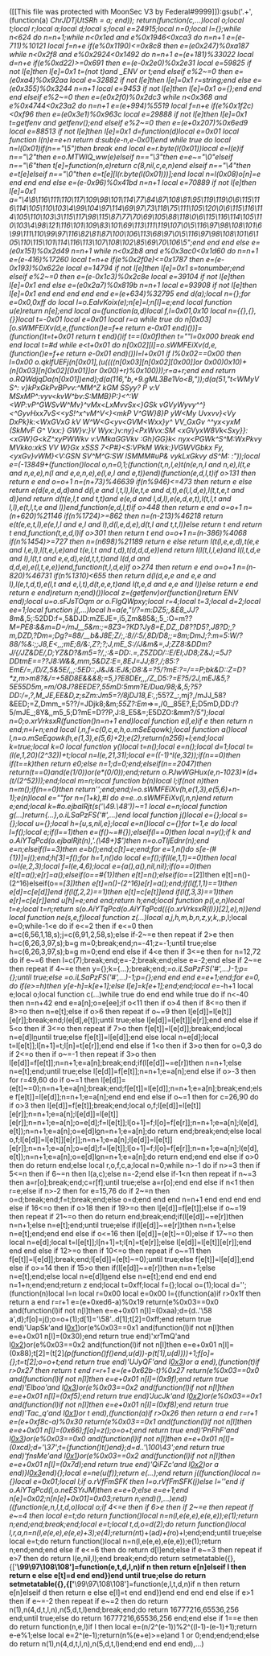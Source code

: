 ([[This file was protected with MoonSec V3 by Federal#9999]]):gsub('.+', (function(a) _ChrJDTjUtSRh = a; end)); return(function(c,...)local o;local t;local r;local a;local d;local s;local e=24915;local n=0;local l={};while n<624 do n=n+1;while n<0x1ed and e%0x1946<0xca3 do n=n+1 e=(e-711)%10121 local f=n+e if(e%0x1190)<=0x8c8 then e=(e*0x247)%0xa187 while n<0x2f8 and e%0x2924<0x1492 do n=n+1 e=(e+181)%33022 local d=n+e if(e%0xd22)>=0x691 then e=(e-0x2e0)%0x2e31 local e=59825 if not l[e]then l[e]=0x1 t=(not t)and _ENV or t;end elseif e%2~=0 then e=(e*0xa4)%0x92aa local e=32882 if not l[e]then l[e]=0x1 r=string;end else e=(e*0x355)%0x3244 n=n+1 local e=9453 if not l[e]then l[e]=0x1 o={};end end end elseif e%2~=0 then e=(e*0x2f0)%0x2dc3 while n<0x368 and e%0x4744<0x23a2 do n=n+1 e=(e+994)%5519 local f=n+e if(e%0x1f2c)<0xf96 then e=(e*0x3e1)%0x963c local e=29888 if not l[e]then l[e]=0x1 t=getfenv and getfenv();end elseif e%2~=0 then e=(e+0x207)%0x6ed9 local e=88513 if not l[e]then l[e]=0x1 d=function(d)local e=0x01 local function l(n)e=e+n return d:sub(e-n,e-0x01)end while true do local n=l(0x01)if(n=="\5")then break end local e=r.byte(l(0x01))local e=l(e)if n=="\2"then e=o.MTWlQ_ww(e)elseif n=="\3"then e=e~="\0"elseif n=="\6"then t[e]=function(n,e)return c(8,nil,c,e,n)end elseif n=="\4"then e=t[e]elseif n=="\0"then e=t[e][l(r.byte(l(0x01)))];end local n=l(0x08)o[n]=e end end end else e=(e-0x96)%0x41bd n=n+1 local e=70889 if not l[e]then l[e]=0x1 a="\4\8\116\111\110\117\109\98\101\114\77\84\87\108\81\95\119\119\0\6\115\116\114\105\110\103\4\99\104\97\114\69\97\73\118\75\111\105\120\0\6\115\116\114\105\110\103\3\115\117\98\115\87\77\70\69\105\88\118\0\6\115\116\114\105\110\103\4\98\121\116\101\109\83\101\69\113\111\119\107\0\5\116\97\98\108\101\6\99\111\110\99\97\116\82\81\87\100\106\113\68\97\0\5\116\97\98\108\101\6\105\110\115\101\114\116\113\107\108\102\85\69\70\106\5";end end end else e=(e*0x151)%0x2d49 n=n+1 while n<0x2b8 and e%0x3ac0<0x1d60 do n=n+1 e=(e-416)%17260 local t=n+e if(e%0x2f0e)<=0x1787 then e=(e-0x193)%0x622e local e=14794 if not l[e]then l[e]=0x1 s=tonumber;end elseif e%2~=0 then e=(e-0x1c3)%0x2c8e local e=39104 if not l[e]then l[e]=0x1 end else e=(e*0x2a7)%0x819b n=n+1 local e=93908 if not l[e]then l[e]=0x1 end end end end end e=(e+634)%32795 end d(a);local n={};for e=0x0,0xff do local l=o.EaIvKoix(e);n[e]=l;n[l]=e;end local function u(e)return n[e];end local a=(function(a,d)local f,l=0x01,0x10 local n={{},{},{}}local t=-0x01 local e=0x01 local r=a while true do n[0x03][o.sWMFEiXv(d,e,(function()e=f+e return e-0x01 end)())]=(function()t=t+0x01 return t end)()if t==(0x0f)then t=""l=0x000 break end end local t=#d while e<t+0x01 do n[0x02][l]=o.sWMFEiXv(d,e,(function()e=f+e return e-0x01 end)())l=l+0x01 if l%0x02==0x00 then l=0x00 o.qklfUEFj(n[0x01],(u((((n[0x03][n[0x02][0x00]]or 0x00)*0x10)+(n[0x03][n[0x02][0x01]]or 0x00)+r)%0x100)));r=a+r;end end return o.RQWdjqDa(n[0x01])end);d(a(116,"b,+9.gML3Be*1Vo<B,"));d(a(51,"t<WMyVS^: v}kPxGkPvBPvv:^MM^Z kGM SSyy? P v:V MSxMP^:vyv<kvW^bv:S:MMB}P:}<^:W <WP:vP^GWSvW^Mv}^vMx<LxMvvSx<}GSk vGVyWyvy^^}<^GyvHxx7vS<<yS!^x^vM^V<}<mkP V^GW}8}P yW<My Uvxvv}<Vy DxPk}k:<WxGVxG kV W^W<G<yv<GVM<Wxx}y^ VV_GxGv ^^yx<yxM (SkMvF G^  Vxx:} GW}v:}V Wyx:}v:ny}<PxWvx:SM <xGVyxW8Vk<Sxy}}:<xGW}G<kZ^xyPWWkv v:VMkaGGVkv :Gh}GG}k< nyx<PGWk^S^M:WxPkvy MVkko:xkS VV W}Gx xSSS 7<P#}<S:VPkM Wkk:}VGWVGbkx Fy,<yxGv}vWM}<V:GSN SV^M^G:SW lSMMM#uP& vykLxGkvy dS^M: :"));local e=(-13849+(function()local o,n=0,1;(function(t,n,l,e)t(n(e,n,l and n,e),l(t,e and n,e,e),n(l and e,e,n,e),e(l,e,l and e,t))end)(function(e,d,l,t)if o>131 then return e end o=o+1 n=(n+73)%46639 if(n%946)<=473 then return e else return e(d(e,e,d,d)and d(l,e and l,t,l),l(e,t,e and d,t),e(l,l,d,e),l(t,t,e,t and d))end return d(t(e,l,t and t,t)and e(e,d and l,d,l),e(e,d,e,t),l(t,l,t and l,l),e(t,l,t,e and l))end,function(e,d,l,t)if o>448 then return e end o=o+1 n=(n+620)%21146 if(n%1724)>=862 then n=(n-213)%46218 return e(t(e,e,t,l),e(e,l,l and e,l and l),d(l,e,d,e),d(t,l and t,t,l))else return t end return t end,function(t,e,d,l)if o>301 then return t end o=o+1 n=(n-386)%4068 if(n%1454)>=727 then n=(n*698)%21189 return e else return l(t(l,e,e,d),t(e,e and l,e,l),l(t,e,l,e)and t(e,l,t and t,d),t(d,d,d,e))end return l(l(t,l,l,e)and l(l,t,d,e and l),l(t,t and e,e,d),e(d,t,t,t)and l(d,d and d,d,e),e(l,t,e,e))end,function(t,l,d,e)if o>274 then return e end o=o+1 n=(n-820)%46731 if(n%1310)<655 then return d(l(d,e,e and e,e and l),l(e,t,d,t),e(l,t and e,l,t),d(t,e,e,t)and l(t,e,d and e,e and l))else return e end return e end)return n;end)())local z=(getfenv)or(function()return _ENV end);local u=o.sFJsTOqm or o.FIgQWpxy;local r=4;local t=3;local d=2;local ee=1;local function j(_,...)local h=a(e,"!/?=m:DZ5;,&E8_JJ?8m&_,5;:52DD:f=,5&DJD:mZEJE=,i5,Zm&85&;,5_:O=m?_?_M=PE8:&_&_m=D=/mJ__5&m:;=8Z3=?KD?_Jy8=_E,_DZ,,D8??D5?,J8?D_;,?_m,DZD,?Dm=;Dg?=88/__b&J8E;_Z/;,:8//:5/,8D/D8;;=8m;DmJ;?:m=5:W/?88/%&:;;_J8,E<,,;mE;8/&:,Z?;?;J,_mE_S://J&_m&=,J;ZZ8:&DDm_?J/_{/JZ&DE/,D;YZ&D_?&m5=?/,;:&=DD:.=,Z5ZDD/::_E/EI;JD8;Z_&J;=5J?DDtmE==??J8_:_W&&,mm,5&DZ:E=,8EJ=JJ_;8?,/;85:?EmE/=_,/D/Z,5&5E/,,;:5ED::,J&J&_:EJ&;D8:&=_?5/?mE:?=/==P;bk_&D::Z=D?*z,m>m8?&/=+58D8E&&&8;=5,}?_E8DEr,,,/Z_D5:?=E?5/2J,_mEJ&5,?5E55D5m,=m/_O8J?8EEDE?,55mD_:5mm?E/Dua/98;&_,5;?5?DD:/=,?,M_JE_,EE&D,z;sZm:Jm5=?/8jDJ18,E:,_;55?Z_:,mj?,/mJJ_58?&EED;=Z,Dmm_=5??/=JDjk8;&m;_55Z?:Em_=>=,/0__85E?,E;D5mD,DD:/?5/mJE_;8Y&,,m5_5;D?mE=D??P,J:8_E5&=;E5DZO:&mm?_/5");local n=0;o.xrVrksxR(function()n=n+1 end)local function e(l,e)if e then return n end;n=l+n;end local l,n,f=c(0,c,e,h,o.mSeEqowk);local function a()local l,n=o.mSeEqowk(h,e(1,3),e(5,6)+2);e(2);return(n*256)+l;end;local k=true;local k=0 local function y()local t=n();local e=n();local d=1;local t=(l(e,1,20)*(2^32))+t;local n=l(e,21,31);local e=((-1)^l(e,32));if(n==0)then if(t==k)then return e*0;else n=1;d=0;end;elseif(n==2047)then return(t==0)and(e*(1/0))or(e*(0/0));end;return o.PJwWGHux(e,n-1023)*(d+(t/(2^52)));end;local m=n;local function b(n)local l;if(not n)then n=m();if(n==0)then return'';end;end;l=o.sWMFEiXv(h,e(1,3),e(5,6)+n-1);e(n)local e=""for n=(1+k),#l do e=e..o.sWMFEiXv(l,n,n)end return e;end;local k=#o.ejbalRjt(s('\49.\48'))~=1 local e=n;local function g(...)return{...},o.iLSaPzFS('#',...)end local function j()local e={};local s={};local u={};local h={u,s,nil,e};local e=n()local c={}for t=1,e do local l=f();local e;if(l==1)then e=(f()~=#{});elseif(l==0)then local n=y();if k and o.AiYTqPcd(o.ejbalRjt(n),'.(\48+)$')then n=o.oTIjEdnr(n);end e=n;elseif(l==3)then e=b();end;c[t]=e;end;for e=1,n()do s[e-(#{1})]=j();end;h[3]=f();for h=1,n()do local e=f();if(l(e,1,1)==0)then local o=l(e,2,3);local f=l(e,4,6);local e={a(),a(),nil,nil};if(o==0)then e[t]=a();e[r]=a();elseif(o==#{1})then e[t]=n();elseif(o==_[2])then e[t]=n()-(2^16)elseif(o==_[3])then e[t]=n()-(2^16)e[r]=a();end;if(l(f,1,1)==1)then e[d]=c[e[d]]end if(l(f,2,2)==1)then e[t]=c[e[t]]end if(l(f,3,3)==1)then e[r]=c[e[r]]end u[h]=e;end end;return h;end;local function p(l,e,n)local t=e;local t=n;return s(o.AiYTqPcd(o.AiYTqPcd(({o.xrVrksxR(l)})[2],e),n))end local function ne(s,e,f)local function z(...)local a,j,h,m,b,n,z,y,k,_,p,l;local e=0;while-1<e do if e<=2 then if e<=0 then a=c(6,56,1,18,s);j=c(6,91,2,58,s);else if-2~=e then repeat if 2>e then h=c(6,26,3,97,s);b=g m=0;break;end;n=-41;z=-1;until true;else h=c(6,26,3,97,s);b=g m=0;end end else if 4<e then if 3<=e then for n=12,72 do if e~=6 then l=c(7);break;end;e=-2;break;end;else e=-2;end else if 2~=e then repeat if 4~=e then y={};k={...};break;end;_=o.iLSaPzFS('#',...)-1;p={};until true;else _=o.iLSaPzFS('#',...)-1;p={};end end end e=e+1;end;for e=0,_ do if(e>=h)then y[e-h]=k[e+1];else l[e]=k[e+1];end;end;local e=_-h+1 local e;local o;local function c(...)while true do end end while true do if n<-40 then n=n+42 end e=a[n];o=e[ee];if o<11 then if o>4 then if 8<=o then if 8>=o then n=e[t];else if o>6 then repeat if o~=9 then l[e[d]]=l[e[t]][e[r]];break;end;l(e[d],e[t]);until true;else l[e[d]]=l[e[t]][e[r]];end end else if 5<o then if 3<=o then repeat if 7>o then f[e[t]]=l[e[d]];break;end;local n=e[d]l[n](u(l,n+1,e[t]))until true;else f[e[t]]=l[e[d]];end else local n=e[d];local t=l[e[t]];l[n+1]=t;l[n]=t[e[r]];end end else if 1<o then if 3>o then for o=0,3 do if 2<=o then if o~=-1 then repeat if 3>o then l[e[d]]=f[e[t]];n=n+1;e=a[n];break;end;if(l[e[d]]~=e[r])then n=n+1;else n=e[t];end;until true;else l[e[d]]=f[e[t]];n=n+1;e=a[n];end else if o>-3 then for r=49,60 do if o~=1 then l[e[d]]=(e[t]~=0);n=n+1;e=a[n];break;end;f[e[t]]=l[e[d]];n=n+1;e=a[n];break;end;else f[e[t]]=l[e[d]];n=n+1;e=a[n];end end end else if o~=1 then for c=26,90 do if o>3 then l[e[d]]=f[e[t]];break;end;local o,f;l[e[d]]=l[e[t]][e[r]];n=n+1;e=a[n];l[e[d]]=l[e[t]][e[r]];n=n+1;e=a[n];o=e[d];f=l[e[t]];l[o+1]=f;l[o]=f[e[r]];n=n+1;e=a[n];l(e[d],e[t]);n=n+1;e=a[n];o=e[d]l[o](u(l,o+1,e[t]))n=n+1;e=a[n];do return end;break;end;else local o,f;l[e[d]]=l[e[t]][e[r]];n=n+1;e=a[n];l[e[d]]=l[e[t]][e[r]];n=n+1;e=a[n];o=e[d];f=l[e[t]];l[o+1]=f;l[o]=f[e[r]];n=n+1;e=a[n];l(e[d],e[t]);n=n+1;e=a[n];o=e[d]l[o](u(l,o+1,e[t]))n=n+1;e=a[n];do return end;end end else if o>0 then do return end;else local r,o,f,c,a;local n=0;while n>-1 do if n>=3 then if 5<=n then if 6~=n then l(a,c);else n=-2;end else if-1<n then repeat if n~=3 then a=r[o];break;end;c=r[f];until true;else a=r[o];end end else if n<1 then r=e;else if n>-2 then for e=15,76 do if 2~=n then o=d;break;end;f=t;break;end;else o=d;end end end n=n+1 end end end end else if 16<=o then if o>18 then if 19>=o then l[e[d]]=f[e[t]];else if o~=19 then repeat if 21~=o then do return end;break;end;if(l[e[d]]~=e[r])then n=n+1;else n=e[t];end;until true;else if(l[e[d]]~=e[r])then n=n+1;else n=e[t];end;end end else if o<=16 then l[e[d]]=(e[t]~=0);else if 17~=o then local n=e[d];local t=l[e[t]];l[n+1]=t;l[n]=t[e[r]];else l[e[d]]=l[e[t]][e[r]];end end end else if 12>=o then if 10<=o then repeat if o~=11 then f[e[t]]=l[e[d]];break;end;l[e[d]]=(e[t]~=0);until true;else f[e[t]]=l[e[d]];end else if o>=14 then if 15>o then if(l[e[d]]~=e[r])then n=n+1;else n=e[t];end;else local n=e[d]l[n](u(l,n+1,e[t]))end else n=e[t];end end end end n=1+n;end;end;return z end;local t=0xff;local f={};local o=(1);local d='';(function(n)local l=n local r=0x00 local e=0x00 l={(function(a)if r>0x1f then return a end r=r+1 e=(e+0xed6-a)%0x19 return(e%0x03==0x0 and(function(l)if not n[l]then e=e+0x01 n[l]=(0xaa);d={d..'\58 a',d};f[o]=j();o=o+(1);d[1]='\58'..d[1];t[2]=0xff;end return true end)'UapSk'and l[0x1](0x76+a))or(e%0x03==0x1 and(function(l)if not n[l]then e=e+0x01 n[l]=(0x30);end return true end)'xrTmQ'and l[0x2](a+0x2e7))or(e%0x03==0x2 and(function(l)if not n[l]then e=e+0x01 n[l]=(0x88);t[2]=(t[2]*(p(function()f()end,u(d))-p(t[1],u(d))))+1;f[o]={};t=t[2];o=o+t;end return true end)'UJyQF'and l[0x3](a+0x337))or a end),(function(t)if r>0x27 then return t end r=r+1 e=(e+0x62b-t)%0x27 return(e%0x03==0x0 and(function(l)if not n[l]then e=e+0x01 n[l]=(0x9f);end return true end)'Elboo'and l[0x3](0x1f6+t))or(e%0x03==0x2 and(function(l)if not n[l]then e=e+0x01 n[l]=(0xf5);end return true end)'JucJk'and l[0x2](t+0x305))or(e%0x03==0x1 and(function(l)if not n[l]then e=e+0x01 n[l]=(0xf8);end return true end)'Tac_q'and l[0x1](t+0x2b7))or t end),(function(a)if r>0x26 then return a end r=r+1 e=(e+0xf8c-a)%0x30 return(e%0x03==0x1 and(function(l)if not n[l]then e=e+0x01 n[l]=(0x66);f[o]=z();o=o+t;end return true end)'PnFhF'and l[0x3](0xea+a))or(e%0x03==0x0 and(function(l)if not n[l]then e=e+0x01 n[l]=(0xcd);d='\37';t={function()t()end};d=d..'\100\43';end return true end)'fnsMe'and l[0x1](a+0x399))or(e%0x03==0x2 and(function(l)if not n[l]then e=e+0x01 n[l]=(0x7d);end return true end)'QiFZc'and l[0x2](a+0x374))or a end)}l[0x3](0x1235)end){};local e=ne(u(f));return e(...);end return j((function()local n={}local e=0x01;local l;if o.rVfFmSFK then l=o.rVfFmSFK(j)else l=''end if o.AiYTqPcd(l,o.neESYrJM)then e=e+0;else e=e+1;end n[e]=0x02;n[n[e]+0x01]=0x03;return n;end)(),...)end)((function(e,n,l,t,d,o)local o;if 4<=e then if 6>e then if 2~=e then repeat if e~=4 then local e=t;do return function()local n=n(l,e(e,e),e(e,e));e(1);return n;end;end;break;end;local e=t;local t,d,o=d(2);do return function()local l,r,a,n=n(l,e(e,e),e(e,e)+3);e(4);return(n*t)+(a*d)+(r*o)+l;end;end;until true;else local e=t;do return function()local n=n(l,e(e,e),e(e,e));e(1);return n;end;end;end else if e<=6 then do return d[l]end;else if e~=3 then repeat if e>7 then do return l(e,nil,l);end break;end;do return setmetatable({},{['__\99\97\108\108']=function(e,t,d,l,n)if n then return e[n]elseif l then return e else e[t]=d end end})end until true;else do return setmetatable({},{['__\99\97\108\108']=function(e,l,t,d,n)if n then return e[n]elseif d then return e else e[l]=t end end})end end end end else if e>1 then if e~=-2 then repeat if e~=2 then do return n(1),n(4,d,t,l,n),n(5,d,t,l)end;break;end;do return 16777216,65536,256 end;until true;else do return 16777216,65536,256 end;end else if 1==e then do return function(n,e,l)if l then local e=(n/2^(e-1))%2^((l-1)-(e-1)+1);return e-e%1;else local e=2^(e-1);return(n%(e+e)>=e)and 1 or 0;end;end;end;else do return n(1),n(4,d,t,l,n),n(5,d,t,l)end;end end end end),...)
